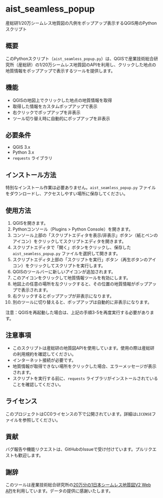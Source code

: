 # aist_seamless_popup
産総研1/20万シームレス地質図の凡例をポップアップ表示するQGIS用のPythonスクリプト

## 概要

このPythonスクリプト（`aist_seamless_popup.py`）は、QGISで産業技術総合研究所（産総研）の1/20万シームレス地質図のAPIを利用し、クリックした地点の地質情報をポップアップで表示するツールを提供します。

## 機能

- QGISの地図上でクリックした地点の地質情報を取得
- 取得した情報をカスタムポップアップで表示
- 右クリックでポップアップを非表示
- ツール切り替え時に自動的にポップアップを非表示

## 必要条件

- QGIS 3.x
- Python 3.x
- `requests` ライブラリ

## インストール方法

特別なインストール作業は必要ありません。`aist_seamless_popup.py` ファイルをダウンロードし、アクセスしやすい場所に保存してください。

## 使用方法

1. QGISを開きます。
2. Pythonコンソール（Plugins > Python Console）を開きます。
3. コンソール上部の「スクリプトエディタを表示/非表示」ボタン（紙とペンのアイコン）をクリックしてスクリプトエディタを開きます。
4. スクリプトエディタで「開く」ボタンをクリックし、保存した `aist_seamless_popup.py` ファイルを選択して開きます。
5. スクリプトエディタ上部の「スクリプトを実行」ボタン（再生ボタンのアイコン）をクリックしてスクリプトを実行します。
6. QGISのツールバーに新しいアイコンが追加されます。
7. このアイコンをクリックして地質情報ツールを有効にします。
8. 地図上の任意の場所を左クリックすると、その位置の地質情報がポップアップで表示されます。
9. 右クリックするとポップアップが非表示になります。
10. 別のツールに切り替えると、ポップアップは自動的に非表示になります。

注意：QGISを再起動した場合は、上記の手順3-5を再度実行する必要があります。

## 注意事項

- このスクリプトは産総研の地質図APIを使用しています。使用の際は産総研の利用規約を確認してください。
- インターネット接続が必要です。
- 地質情報が取得できない場所をクリックした場合、エラーメッセージが表示されます。
- スクリプトを実行する前に、`requests` ライブラリがインストールされていることを確認してください。

## ライセンス

このプロジェクトはCC0ライセンスの下で公開されています。詳細は`LICENSE`ファイルを参照してください。

## 貢献

バグ報告や機能リクエストは、GitHubのIssueで受け付けています。プルリクエストも歓迎します。

## 謝辞

このツールは産業技術総合研究所の[20万分の1日本シームレス地質図V2 Web API](https://gbank.gsj.jp/seamless/v2/api/1.0/)を利用しています。データの提供に感謝いたします。